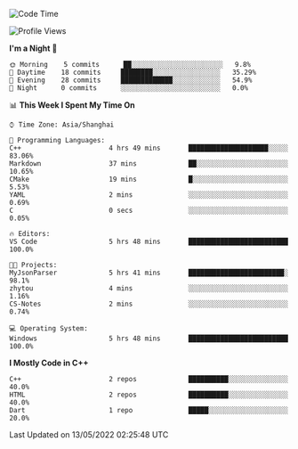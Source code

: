 <!--START_SECTION:waka-->
![Code Time](http://img.shields.io/badge/Code%20Time-5%20hrs%2054%20mins-blue)

![Profile Views](http://img.shields.io/badge/Profile%20Views-65-blue)

**I'm a Night 🦉** 

```text
🌞 Morning    5 commits      ██░░░░░░░░░░░░░░░░░░░░░░░   9.8% 
🌆 Daytime    18 commits     ████████░░░░░░░░░░░░░░░░░   35.29% 
🌃 Evening    28 commits     █████████████░░░░░░░░░░░░   54.9% 
🌙 Night      0 commits      ░░░░░░░░░░░░░░░░░░░░░░░░░   0.0%

```


📊 **This Week I Spent My Time On** 

```text
⌚︎ Time Zone: Asia/Shanghai

💬 Programming Languages: 
C++                      4 hrs 49 mins       ████████████████████░░░░░   83.06% 
Markdown                 37 mins             ██░░░░░░░░░░░░░░░░░░░░░░░   10.65% 
CMake                    19 mins             █░░░░░░░░░░░░░░░░░░░░░░░░   5.53% 
YAML                     2 mins              ░░░░░░░░░░░░░░░░░░░░░░░░░   0.69% 
C                        0 secs              ░░░░░░░░░░░░░░░░░░░░░░░░░   0.05%

🔥 Editors: 
VS Code                  5 hrs 48 mins       █████████████████████████   100.0%

🐱‍💻 Projects: 
MyJsonParser             5 hrs 41 mins       ████████████████████████░   98.1% 
zhytou                   4 mins              ░░░░░░░░░░░░░░░░░░░░░░░░░   1.16% 
CS-Notes                 2 mins              ░░░░░░░░░░░░░░░░░░░░░░░░░   0.74%

💻 Operating System: 
Windows                  5 hrs 48 mins       █████████████████████████   100.0%

```

**I Mostly Code in C++** 

```text
C++                      2 repos             ██████████░░░░░░░░░░░░░░░   40.0% 
HTML                     2 repos             ██████████░░░░░░░░░░░░░░░   40.0% 
Dart                     1 repo              █████░░░░░░░░░░░░░░░░░░░░   20.0%

```



 Last Updated on 13/05/2022 02:25:48 UTC
<!--END_SECTION:waka-->